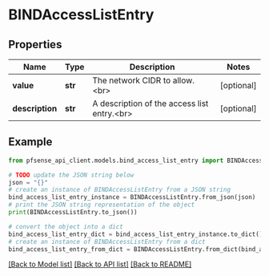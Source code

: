 # BINDAccessListEntry


## Properties

Name | Type | Description | Notes
------------ | ------------- | ------------- | -------------
**value** | **str** | The network CIDR to allow.&lt;br&gt; | [optional] 
**description** | **str** | A description of the access list entry.&lt;br&gt; | [optional] 

## Example

```python
from pfsense_api_client.models.bind_access_list_entry import BINDAccessListEntry

# TODO update the JSON string below
json = "{}"
# create an instance of BINDAccessListEntry from a JSON string
bind_access_list_entry_instance = BINDAccessListEntry.from_json(json)
# print the JSON string representation of the object
print(BINDAccessListEntry.to_json())

# convert the object into a dict
bind_access_list_entry_dict = bind_access_list_entry_instance.to_dict()
# create an instance of BINDAccessListEntry from a dict
bind_access_list_entry_from_dict = BINDAccessListEntry.from_dict(bind_access_list_entry_dict)
```
[[Back to Model list]](../README.md#documentation-for-models) [[Back to API list]](../README.md#documentation-for-api-endpoints) [[Back to README]](../README.md)


